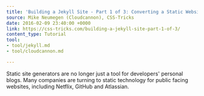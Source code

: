 ```yaml
---
title: 'Building a Jekyll Site - Part 1 of 3: Converting a Static Website To Jekyll'
source: Mike Neumegen (Cloudcannon), CSS-Tricks
date: 2016-02-09 23:40:00 +0000
link: https://css-tricks.com/building-a-jekyll-site-part-1-of-3/
content_type: Tutorial
tool:
- tool/jekyll.md
- tool/cloudcannon.md

---
```

Static site generators are no longer just a tool for developers' personal blogs. Many companies are turning to static technology for public facing websites, including Netflix, GitHub and Atlassian.





